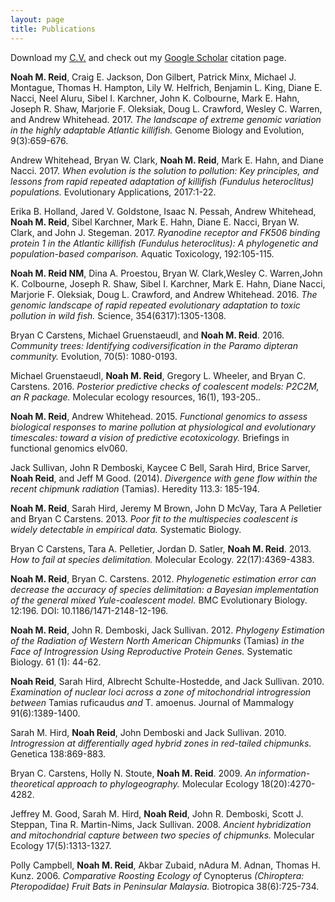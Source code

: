 ```yaml
---
layout: page
title: Publications
---
```


Download my [C.V.](/assets/NoahReid_CV_Full_Oct2017.pdf) and check out my [Google Scholar](http://scholar.google.com/citations?user=IbPpB9sAAAAJ&hl=en) citation page. 


**Noah M. Reid**, Craig E. Jackson, Don Gilbert, Patrick Minx, Michael J. Montague, Thomas H. Hampton, Lily W. Helfrich, Benjamin L. King, Diane E. Nacci, Neel Aluru, Sibel I. Karchner, John K. Colbourne, Mark E. Hahn, Joseph R. Shaw, Marjorie F. Oleksiak, Doug L. Crawford, Wesley C. Warren, and Andrew Whitehead. 2017. _The landscape of extreme genomic variation in the highly adaptable Atlantic killifish._ Genome Biology and Evolution, 9(3):659-676.

Andrew Whitehead, Bryan W. Clark, **Noah M. Reid**, Mark E. Hahn, and Diane Nacci. 2017. _When evolution is the solution to pollution: Key principles, and lessons from rapid repeated adaptation of killifish (Fundulus heteroclitus) populations._ Evolutionary Applications, 2017:1-22.

Erika B. Holland, Jared V. Goldstone, Isaac N. Pessah, Andrew Whitehead, **Noah M. Reid**, Sibel Karchner, Mark E. Hahn, Diane E. Nacci, Bryan W. Clark, and John J. Stegeman. 2017. _Ryanodine receptor and FK506 binding protein 1 in the Atlantic killifish (Fundulus heteroclitus): A phylogenetic and population-based comparison._ Aquatic Toxicology, 192:105-115. 

**Noah M. Reid NM**, Dina A. Proestou, Bryan W. Clark,Wesley C. Warren,John K. Colbourne, Joseph R. Shaw, Sibel I. Karchner, Mark E. Hahn, Diane Nacci, Marjorie F. Oleksiak, Doug L. Crawford, and Andrew Whitehead. 2016. _The genomic landscape of rapid repeated evolutionary adaptation to toxic pollution in wild fish._ Science, 354(6317):1305-1308.

Bryan C Carstens, Michael Gruenstaeudl, and **Noah M. Reid**. 2016. _Community trees: Identifying codiversification in the Paramo dipteran community._ Evolution, 70(5): 1080-0193.

Michael Gruenstaeudl, **Noah M. Reid**, Gregory L. Wheeler, and Bryan C. Carstens. 2016. _Posterior predictive checks of coalescent models: P2C2M, an R package._ Molecular ecology resources, 16(1), 193-205..

**Noah M. Reid**, Andrew Whitehead. 2015. *Functional genomics to assess biological responses to marine pollution at physiological and evolutionary timescales: toward a vision of predictive ecotoxicology.* Briefings in functional genomics elv060.

Jack Sullivan, John R Demboski, Kaycee C Bell, Sarah Hird, Brice Sarver, **Noah Reid**, and Jeff M Good. (2014). *Divergence with gene flow within the recent chipmunk radiation* (Tamias). Heredity 113.3: 185-194.

**Noah M. Reid**, Sarah Hird, Jeremy M Brown, John D McVay, Tara A Pelletier and Bryan C Carstens. 2013. *Poor fit to the multispecies coalescent is widely detectable in empirical data.* Systematic Biology.  

Bryan C Carstens, Tara A. Pelletier, Jordan D. Satler, **Noah M. Reid**. 2013. *How to fail at species delimitation.* Molecular Ecology. 22(17):4369-4383. 

**Noah M. Reid**, Bryan C. Carstens. 2012. *Phylogenetic estimation error can decrease the accuracy of species delimitation: a Bayesian implementation of the general mixed Yule-coalescent model.* BMC Evolutionary Biology. 12:196. DOI: 10.1186/1471-2148-12-196.

**Noah M. Reid**, John R. Demboski, Jack Sullivan.  2012.  *Phylogeny Estimation of the Radiation of Western North American Chipmunks* (Tamias) *in the Face of Introgression Using Reproductive Protein Genes.*  Systematic Biology. 61 (1): 44-62.  

**Noah Reid**, Sarah Hird, Albrecht Schulte-Hostedde, and Jack Sullivan.  2010.  *Examination of nuclear loci across a zone of mitochondrial introgression between* Tamias ruficaudus *and* T. amoenus.  Journal of Mammalogy 91(6):1389-1400.  

Sarah M. Hird, **Noah Reid**, John Demboski and Jack Sullivan.  2010.  *Introgression at differentially aged hybrid zones in red-tailed chipmunks.*  Genetica 138:869-883.  

Bryan C. Carstens, Holly N. Stoute, **Noah M. Reid**.  2009.  *An information-theoretical approach to phylogeography.*  Molecular Ecology 18(20):4270-4282.  

Jeffrey M. Good, Sarah M. Hird, **Noah Reid**, John R. Demboski, Scott J. Steppan, Tina R. Martin-Nims, Jack Sullivan.  2008.  *Ancient hybridization and mitochondrial capture between two species of chipmunks.*  Molecular Ecology 17(5):1313-1327.  

Polly Campbell, **Noah M. Reid**, Akbar Zubaid, nAdura M. Adnan, Thomas H. Kunz.  2006.  *Comparative Roosting Ecology of* Cynopterus *(Chiroptera: Pteropodidae) Fruit Bats in Peninsular Malaysia.*  Biotropica 38(6):725-734.  
